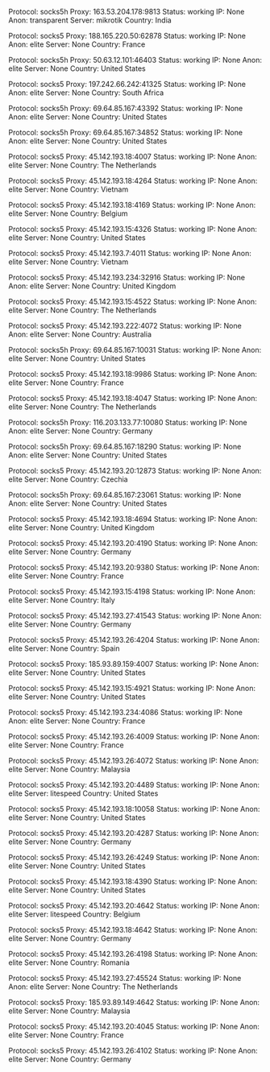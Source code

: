 Protocol: socks5h
Proxy: 163.53.204.178:9813
Status: working
IP: None
Anon: transparent
Server: mikrotik
Country: India

Protocol: socks5
Proxy: 188.165.220.50:62878
Status: working
IP: None
Anon: elite
Server: None
Country: France

Protocol: socks5h
Proxy: 50.63.12.101:46403
Status: working
IP: None
Anon: elite
Server: None
Country: United States

Protocol: socks5
Proxy: 197.242.66.242:41325
Status: working
IP: None
Anon: elite
Server: None
Country: South Africa

Protocol: socks5h
Proxy: 69.64.85.167:43392
Status: working
IP: None
Anon: elite
Server: None
Country: United States

Protocol: socks5h
Proxy: 69.64.85.167:34852
Status: working
IP: None
Anon: elite
Server: None
Country: United States

Protocol: socks5
Proxy: 45.142.193.18:4007
Status: working
IP: None
Anon: elite
Server: None
Country: The Netherlands

Protocol: socks5
Proxy: 45.142.193.18:4264
Status: working
IP: None
Anon: elite
Server: None
Country: Vietnam

Protocol: socks5
Proxy: 45.142.193.18:4169
Status: working
IP: None
Anon: elite
Server: None
Country: Belgium

Protocol: socks5
Proxy: 45.142.193.15:4326
Status: working
IP: None
Anon: elite
Server: None
Country: United States

Protocol: socks5
Proxy: 45.142.193.7:4011
Status: working
IP: None
Anon: elite
Server: None
Country: Vietnam

Protocol: socks5
Proxy: 45.142.193.234:32916
Status: working
IP: None
Anon: elite
Server: None
Country: United Kingdom

Protocol: socks5
Proxy: 45.142.193.15:4522
Status: working
IP: None
Anon: elite
Server: None
Country: The Netherlands

Protocol: socks5
Proxy: 45.142.193.222:4072
Status: working
IP: None
Anon: elite
Server: None
Country: Australia

Protocol: socks5h
Proxy: 69.64.85.167:10031
Status: working
IP: None
Anon: elite
Server: None
Country: United States

Protocol: socks5
Proxy: 45.142.193.18:9986
Status: working
IP: None
Anon: elite
Server: None
Country: France

Protocol: socks5
Proxy: 45.142.193.18:4047
Status: working
IP: None
Anon: elite
Server: None
Country: The Netherlands

Protocol: socks5h
Proxy: 116.203.133.77:10080
Status: working
IP: None
Anon: elite
Server: None
Country: Germany

Protocol: socks5h
Proxy: 69.64.85.167:18290
Status: working
IP: None
Anon: elite
Server: None
Country: United States

Protocol: socks5
Proxy: 45.142.193.20:12873
Status: working
IP: None
Anon: elite
Server: None
Country: Czechia

Protocol: socks5h
Proxy: 69.64.85.167:23061
Status: working
IP: None
Anon: elite
Server: None
Country: United States

Protocol: socks5
Proxy: 45.142.193.18:4694
Status: working
IP: None
Anon: elite
Server: None
Country: United Kingdom

Protocol: socks5
Proxy: 45.142.193.20:4190
Status: working
IP: None
Anon: elite
Server: None
Country: Germany

Protocol: socks5
Proxy: 45.142.193.20:9380
Status: working
IP: None
Anon: elite
Server: None
Country: France

Protocol: socks5
Proxy: 45.142.193.15:4198
Status: working
IP: None
Anon: elite
Server: None
Country: Italy

Protocol: socks5
Proxy: 45.142.193.27:41543
Status: working
IP: None
Anon: elite
Server: None
Country: Germany

Protocol: socks5
Proxy: 45.142.193.26:4204
Status: working
IP: None
Anon: elite
Server: None
Country: Spain

Protocol: socks5
Proxy: 185.93.89.159:4007
Status: working
IP: None
Anon: elite
Server: None
Country: United States

Protocol: socks5
Proxy: 45.142.193.15:4921
Status: working
IP: None
Anon: elite
Server: None
Country: United States

Protocol: socks5
Proxy: 45.142.193.234:4086
Status: working
IP: None
Anon: elite
Server: None
Country: France

Protocol: socks5
Proxy: 45.142.193.26:4009
Status: working
IP: None
Anon: elite
Server: None
Country: France

Protocol: socks5
Proxy: 45.142.193.26:4072
Status: working
IP: None
Anon: elite
Server: None
Country: Malaysia

Protocol: socks5
Proxy: 45.142.193.20:4489
Status: working
IP: None
Anon: elite
Server: litespeed
Country: United States

Protocol: socks5
Proxy: 45.142.193.18:10058
Status: working
IP: None
Anon: elite
Server: None
Country: United States

Protocol: socks5
Proxy: 45.142.193.20:4287
Status: working
IP: None
Anon: elite
Server: None
Country: Germany

Protocol: socks5
Proxy: 45.142.193.26:4249
Status: working
IP: None
Anon: elite
Server: None
Country: United States

Protocol: socks5
Proxy: 45.142.193.18:4390
Status: working
IP: None
Anon: elite
Server: None
Country: United States

Protocol: socks5
Proxy: 45.142.193.20:4642
Status: working
IP: None
Anon: elite
Server: litespeed
Country: Belgium

Protocol: socks5
Proxy: 45.142.193.18:4642
Status: working
IP: None
Anon: elite
Server: None
Country: Germany

Protocol: socks5
Proxy: 45.142.193.26:4198
Status: working
IP: None
Anon: elite
Server: None
Country: Romania

Protocol: socks5
Proxy: 45.142.193.27:45524
Status: working
IP: None
Anon: elite
Server: None
Country: The Netherlands

Protocol: socks5
Proxy: 185.93.89.149:4642
Status: working
IP: None
Anon: elite
Server: None
Country: Malaysia

Protocol: socks5
Proxy: 45.142.193.20:4045
Status: working
IP: None
Anon: elite
Server: None
Country: France

Protocol: socks5
Proxy: 45.142.193.26:4102
Status: working
IP: None
Anon: elite
Server: None
Country: Germany

